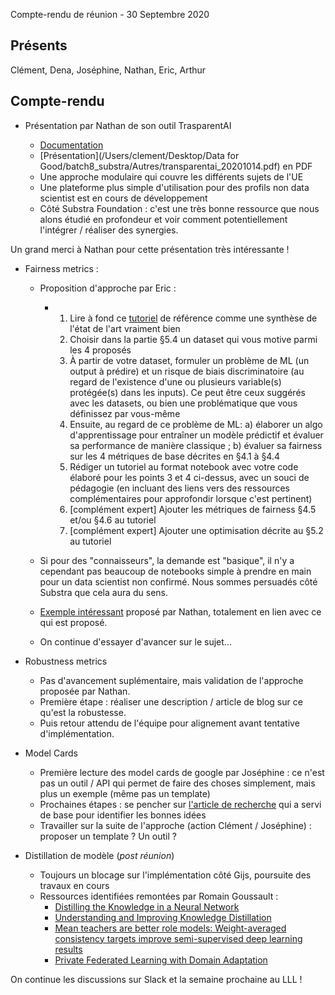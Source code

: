  Compte-rendu de réunion - 30 Septembre 2020

## Présents 

Clément, Dena, Joséphine, Nathan, Eric, Arthur

## Compte-rendu

- Présentation par Nathan de son outil TrasparentAI 

    - [Documentation](https://transparentai.readthedocs.io/en/latest/)
    - [Présentation](/Users/clement/Desktop/Data for Good/batch8_substra/Autres/transparentai_20201014.pdf) en PDF
    - Une approche modulaire qui couvre les différents sujets de l'UE
    - Une plateforme plus simple d'utilisation pour des profils non data scientist est en cours de développement 
    - Côté Substra Foundation : c'est une très bonne ressource que nous alons étudié en profondeur et voir comment potentiellement l'intégrer / réaliser des synergies. 

Un grand merci à Nathan pour cette présentation très intéressante ! 

- Fairness metrics :

    - Proposition d'approche par Eric :

        - 1. Lire à fond ce [tutoriel](https://towardsdatascience.com/a-tutorial-on-fairness-in-machine-learning-3ff8ba1040cb) de référence comme une synthèse de l'état de l'art vraiment bien
            1. Choisir dans la partie §5.4 un dataset qui vous motive parmi les 4 proposés
            1. À partir de votre dataset, formuler un problème de ML (un output à prédire) et un risque de biais discriminatoire (au regard de l'existence d'une ou plusieurs variable(s) protégée(s) dans les inputs). Ce peut être ceux suggérés avec les datasets, ou bien une problématique que vous définissez par vous-même
            1. Ensuite, au regard de ce problème de ML: a) élaborer un algo d'apprentissage pour entraîner un modèle prédictif et évaluer sa performance de manière classique ; b) évaluer sa fairness sur les 4 métriques de base décrites en §4.1 à §4.4
            1. Rédiger un tutoriel au format notebook avec votre code élaboré pour les points 3 et 4 ci-dessus, avec un souci de pédagogie (en incluant des liens vers des ressources complémentaires pour approfondir lorsque c'est pertinent)
            1. [complément expert] Ajouter les métriques de fairness §4.5 et/ou §4.6 au tutoriel
            1. [complément expert] Ajouter une optimisation décrite au §5.2 au tutoriel

    - Si pour des "connaisseurs", la demande est "basique", il n'y a cependant pas beaucoup de notebooks simple à prendre en main pour un data scientist non confirmé. Nous sommes persuadés côté Substra que cela aura du sens. 
    - [Exemple intéressant](https://www.kaggle.com/nathanlauga/ethics-and-ai-how-to-prevent-bias-on-ml) proposé par Nathan, totalement en lien avec ce qui est proposé. 
    - On continue d'essayer d'avancer sur le sujet... 

- Robustness metrics 

    - Pas d'avancement suplémentaire, mais validation de l'approche proposée par Nathan. 
    - Première étape : réaliser une description / article de blog sur ce qu'est la robustesse. 
    - Puis retour attendu de l'équipe pour alignement avant tentative d'implémentation.

- Model Cards 

    - Première lecture des model cards de google par Joséphine : ce n'est pas un outil / API qui permet de faire des choses simplement, mais plus un exemple (même pas un template)
    - Prochaines étapes : se pencher sur [l'article de recherche](https://arxiv.org/pdf/1810.03993.pdf) qui a servi de base pour identifier les bonnes idées 
    - Travailler sur la suite de l'approche (action Clément / Joséphine) : proposer un template ? Un outil ? 

- Distillation de modèle (_post réunion_)

    - Toujours un blocage sur l'implémentation côté Gijs, poursuite des travaux en cours
    - Ressources identifiées remontées par Romain Goussault : 
        - [Distilling the Knowledge in a Neural Network](https://arxiv.org/pdf/1503.02531.pdf)
        - [Understanding and Improving Knowledge Distillation](https://arxiv.org/pdf/2002.03532.pdf)
        - [Mean teachers are better role models: Weight-averaged consistency targets improve semi-supervised deep learning results](https://arxiv.org/pdf/1703.01780.pdf)
        - [Private Federated Learning with Domain Adaptation](https://arxiv.org/pdf/1912.06733.pdf)

On continue les discussions sur Slack et la semaine prochaine au LLL ! 

